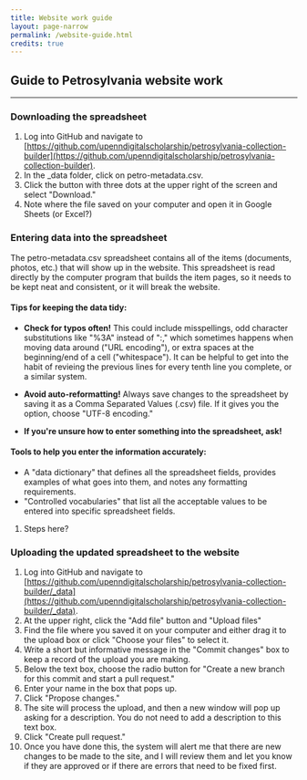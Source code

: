 ```yaml
---
title: Website work guide
layout: page-narrow
permalink: /website-guide.html
credits: true
---
```


## Guide to Petrosylvania website work
<hr />

### Downloading the spreadsheet

1. Log into GitHub and navigate to [https://github.com/upenndigitalscholarship/petrosylvania-collection-builder](https://github.com/upenndigitalscholarship/petrosylvania-collection-builder).
2. In the _data folder, click on petro-metadata.csv.
3. Click the button with three dots at the upper right of the screen and select "Download."
4. Note where the file saved on your computer and open it in Google Sheets (or Excel?)

### Entering data into the spreadsheet
The petro-metadata.csv spreadsheet contains all of the items (documents, photos, etc.) that will show up in the website. This spreadsheet is read directly by the computer program that builds the item pages, so it needs to be kept neat and consistent, or it will break the website.

#### Tips for keeping the data tidy:
- **Check for typos often!** 
This could include misspellings, odd character substitutions like "%3A" instead of ":," which sometimes happens when moving data around ("URL encoding"), or extra spaces at the beginning/end of a cell ("whitespace"). It can be helpful to get into the habit of revieing the previous lines for every tenth line you complete, or a similar system.

- **Avoid auto-reformatting!** 
Always save changes to the spreadsheet by saving it as a Comma Separated Values (.csv) file. If it gives you the option, choose "UTF-8 encoding."

- **If you're unsure how to enter something into the spreadsheet, ask!**


#### Tools to help you enter the information accurately:
- A "data dictionary" that defines all the spreadsheet fields, provides examples of what goes into them, and notes any formatting requirements.
- "Controlled vocabularies" that list all the acceptable values to be entered into specific spreadsheet fields.

1. Steps here?

### Uploading the updated spreadsheet to the website

1. Log into GitHub and navigate to [https://github.com/upenndigitalscholarship/petrosylvania-collection-builder/_data](https://github.com/upenndigitalscholarship/petrosylvania-collection-builder/_data).
2. At the upper right, click the "Add file" button and "Upload files"
3. Find the file where you saved it on your computer and either drag it to the upload box or click "Choose your files" to select it.
4. Write a short but informative message in the "Commit changes" box to keep a record of the upload you are making.
5. Below the text box, choose the radio button for "Create a new branch for this commit and start a pull request."
6. Enter your name in the box that pops up.
7. Click "Propose changes."
8. The site will process the upload, and then a new window will pop up asking for a description. You do not need to add a description to this text box.
9. Click "Create pull request." 
10. Once you have done this, the system will alert me that there are new changes to be made to the site, and I will review them and let you know if they are approved or if there are errors that need to be fixed first.